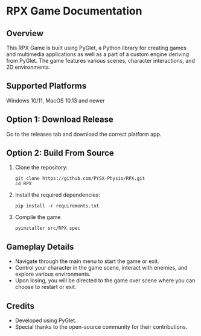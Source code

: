 # RPX Game Documentation

## Overview
This RPX Game is built using PyGlet, a Python library for creating games and multimedia applications as well as a part of a custom engine deriving from PyGlet. The game features various scenes, character interactions, and 2D environments.

## Supported Platforms
Windows 10/11, MacOS 10.13 and newer

## Option 1: Download Release

Go to the releases tab and download the correct platform app.

## Option 2: Build From Source
1. Clone the repository:
   ```
   git clone https://github.com/PYSX-Physix/RPX.git
   cd RPX
   ```

2. Install the required dependencies:
   ```
   pip install -r requirements.txt
   ```

3. Compile the game
   ```
   pyinstaller src/RPX.spec

## Gameplay Details
- Navigate through the main menu to start the game or exit.
- Control your character in the game scene, interact with enemies, and explore various environments.
- Upon losing, you will be directed to the game over scene where you can choose to restart or exit.

## Credits
- Developed using PyGlet.
- Special thanks to the open-source community for their contributions.
